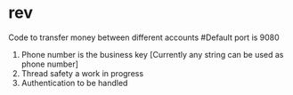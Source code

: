 # rev
Code to transfer money between different accounts
#Default port is 9080
1. Phone number is the business key [Currently any string can be used as phone number]
2. Thread safety a work in progress
3. Authentication to be handled
